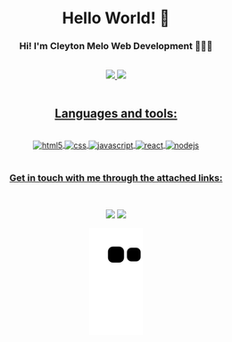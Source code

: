 <div align="center">

# Hello World! 👋


### Hi! I'm Cleyton Melo Web Development 👨🏽‍💻

</div>

<div align="center">
<br>
  <a href="https://github.com/CleytonW">
<img height="140em" src="https://github-readme-stats.vercel.app/api?username=CleytonW&show_icons=true&theme=tokyonight&include_all_commits=true&count_private=true"/>
  <img height="140em" src="https://github-readme-stats.vercel.app/api/top-langs/?username=CleytonW&layout=compact&langs_count=7&theme=tokyonight"/>
</div>
  <br>
</div>

<div align="center" style="display: inline_block">
  
## Languages and tools:

</br>
  <!--<img align="center" alt="html5" src="https://img.shields.io/badge/HTML-239120?style=for-the-badge&logo=html5&logoColor=white">-->
  <img align="center" alt="html5" src="https://img.shields.io/badge/HTML5-E34F26.svg?style=for-the-badge&logo=HTML5&logoColor=white">
  <!-- <img align="center" alt="HTML5" height="50" width="50" src="https://raw.githubusercontent.com/devicons/devicon/master/icons/html5/html5-original.svg"> -->
  <img align="center" alt="css" src="https://img.shields.io/badge/CSS3-1572B6?style=for-the-badge&logo=css3&logoColor=white">
  <img align="center" alt="javascript" src="https://img.shields.io/badge/JavaScript-F7DF1E?style=for-the-badge&logo=javascript&logoColor=black">
  <img align="center" alt="react" src="https://img.shields.io/badge/React-20232A?style=for-the-badge&logo=react&logoColor=61DAFB">
  <!--<img align="center" alt="react" src="https://img.shields.io/badge/React-61DAFB.svg?style=for-the-badge&logo=React&logoColor=black">-->
  <img align="center" alt="nodejs" src="https://img.shields.io/badge/Node.js-43853D?style=for-the-badge&logo=node.js&logoColor=white">
</div>
<br>

<div align="center">

### Get in touch with me through the attached links:
<br>

  
  <a href = "mailto:cleytonw@gmail.com"><img src="https://img.shields.io/badge/-Gmail-%23333?style=for-the-badge&logo=gmail&logoColor=white" target="_blank"></a>
  <a href="https://www.linkedin.com/in/cleyton-melo/" target="_blank"><img src="https://img.shields.io/badge/-LinkedIn-%230077B5?style=for-the-badge&logo=linkedin&logoColor=white" target="_blank"></a> 

 ![Snake animation](https://github.com/CleytonW/CleytonW/blob/output/github-contribution-grid-snake.svg)
 
</div>
